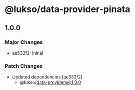 # @lukso/data-provider-pinata

## 1.0.0

### Major Changes

- ae533f2: Initial

### Patch Changes

- Updated dependencies [ae533f2]
  - @lukso/data-providers@1.0.0
